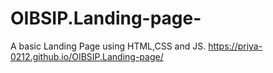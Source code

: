 # OIBSIP.Landing-page-
A basic Landing Page using HTML,CSS and JS.
https://priya-0212.github.io/OIBSIP.Landing-page/
